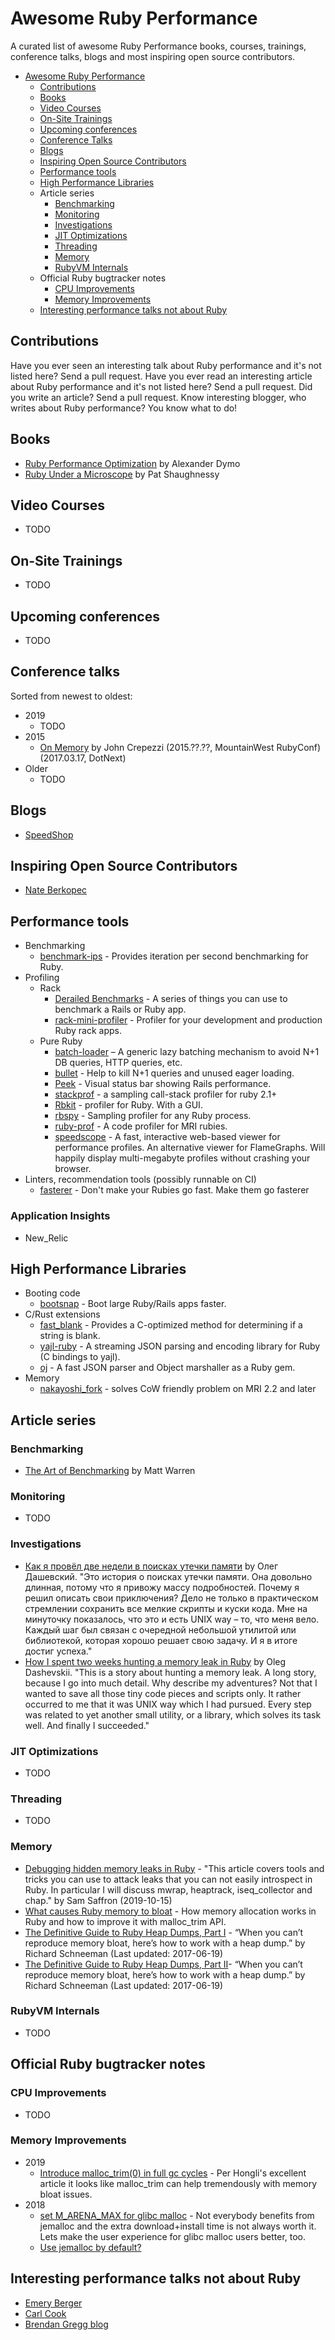# Awesome Ruby Performance
A curated list of awesome Ruby Performance books, courses, trainings, conference talks, blogs and most inspiring open source contributors.

- [Awesome Ruby Performance](#awesome-ruby-performance)
	- [Contributions](#contributions)
	- [Books](#books)
	- [Video Courses](#video-courses)
	- [On-Site Trainings](#on-site-trainings)
	- [Upcoming conferences](#upcoming-conferences)
	- [Conference Talks](#conference-talks)
	- [Blogs](#blogs)
	- [Inspiring Open Source Contributors](#inspiring-open-source-contributors)
	- [Performance tools](#performance-tools)
	- [High Performance Libraries](#high-performance-libraries)
	- Article series
		- [Benchmarking](#benchmarking)
		- [Monitoring](#monitoring)
		- [Investigations](#investigations)
		- [JIT Optimizations](#jit-optimizations)
		- [Threading](#threading)
		- [Memory](#memory)
		- [RubyVM Internals](#rubyvm-internals)
	- Official Ruby bugtracker notes
		- [CPU Improvements](#cpu-improvements)
		- [Memory Improvements](#memory-improvements)
	- [Interesting performance talks not about Ruby](#interesting-performance-talks-not-about-ruby)

## Contributions
  Have you ever seen an interesting talk about Ruby performance and it's not listed here? Send a pull request. Have you ever read an interesting article about Ruby performance and it's not listed here? Send a pull request. Did you write an article? Send a pull request. Know interesting blogger, who writes about Ruby performance? You know what to do!

## Books

* [Ruby Performance Optimization](https://pragprog.com/book/adrpo/ruby-performance-optimization) by Alexander Dymo
* [Ruby Under a Microscope](http://patshaughnessy.net/ruby-under-a-microscope) by Pat Shaughnessy

## Video Courses

* TODO


## On-Site Trainings

* TODO


## Upcoming conferences

* TODO

## Conference talks

Sorted from newest to oldest:
* 2019
    * TODO
* 2015
	* [On Memory](https://www.youtube.com/watch?v=yxhrYiqatdA) by John Crepezzi (2015.??.??, MountainWest RubyConf)
	(2017.03.17, DotNext)
* Older
	* TODO

## Blogs

* [SpeedShop](https://www.speedshop.co/)

## Inspiring Open Source Contributors

* [Nate Berkopec](https://github.com/nateberkopec)

## Performance tools
* Benchmarking
  * [benchmark-ips](https://github.com/evanphx/benchmark-ips) - Provides iteration per second benchmarking for Ruby.
* Profiling
  * Rack
    * [Derailed Benchmarks](https://github.com/schneems/derailed_benchmarks) - A series of things you can use to benchmark a Rails or Ruby app.
    * [rack-mini-profiler](https://github.com/MiniProfiler/rack-mini-profiler) - Profiler for your development and production Ruby rack apps.
  * Pure Ruby
    * [batch-loader](https://github.com/exaspark/batch-loader) – A generic lazy batching mechanism to avoid N+1 DB queries, HTTP queries, etc.
    * [bullet](https://github.com/flyerhzm/bullet) - Help to kill N+1 queries and unused eager loading.
    * [Peek](https://github.com/peek/peek) - Visual status bar showing Rails performance.
    * [stackprof](https://github.com/tmm1/stackprof) - a sampling call-stack profiler for ruby 2.1+
    * [Rbkit](https://github.com/code-mancers/rbkit) - profiler for Ruby. With a GUI.
    * [rbspy](https://github.com/rbspy/rbspy) - Sampling profiler for any Ruby process.
    * [ruby-prof](https://github.com/ruby-prof/ruby-prof) - A code profiler for MRI rubies.
    * [speedscope](https://github.com/jlfwong/speedscope) - A fast, interactive web-based viewer for performance profiles. An alternative viewer for FlameGraphs. Will happily display multi-megabyte profiles without crashing your browser.
* Linters, recommendation tools (possibly runnable on CI)
  * [fasterer](https://github.com/DamirSvrtan/fasterer) - Don't make your Rubies go fast. Make them go fasterer
### Application Insights
* New_Relic

## High Performance Libraries
* Booting code
  * [bootsnap](https://github.com/Shopify/bootsnap) - Boot large Ruby/Rails apps faster.
* C/Rust extensions
  * [fast_blank](https://github.com/SamSaffron/fast_blank) - Provides a C-optimized method for determining if a string is blank.
  * [yajl-ruby](https://github.com/brianmario/yajl-ruby) - A streaming JSON parsing and encoding library for Ruby (C bindings to yajl).
  * [oj](https://github.com/ohler55/oj) - A fast JSON parser and Object marshaller as a Ruby gem.
* Memory
  * [nakayoshi_fork](https://github.com/ko1/nakayoshi_fork) - solves CoW friendly problem on MRI 2.2 and later
## Article series

### Benchmarking
* [The Art of Benchmarking](http://mattwarren.org/2014/09/19/the-art-of-benchmarking/) by Matt Warren

### Monitoring
* TODO

### Investigations
* [Как я провёл две недели в поисках утечки памяти](http://be9.ru/2015/09/12/memory-leak.html) by Олег Дашевский. "Это история о поисках утечки памяти. Она довольно длинная, потому что я привожу массу подробностей. Почему я решил описать свои приключения? Дело не только в практическом стремлении сохранить все мелкие скрипты и куски кода. Мне на минуточку показалось, что это и есть UNIX way – то, что меня вело. Каждый шаг был связан с очередной небольшой утилитой или библиотекой, которая хорошо решает свою задачу. И я в итоге достиг успеха."
* [How I spent two weeks hunting a memory leak in Ruby](http://www.be9.io/2015/09/21/memory-leak/) by Oleg Dashevskii. "This is a story about hunting a memory leak. A long story, because I go into much detail. Why describe my adventures? Not that I wanted to save all those tiny code pieces and scripts only. It rather occurred to me that it was UNIX way which I had pursued. Every step was related to yet another small utility, or a library, which solves its task well. And finally I succeeded."

### JIT Optimizations
* TODO

### Threading
* TODO

### Memory
* [Debugging hidden memory leaks in Ruby](https://samsaffron.com/archive/2019/10/08/debugging-unmanaged-and-hidden-memory-leaks-in-ruby) - "This article covers tools and tricks you can use to attack leaks that you can not easily introspect in Ruby. In particular I will discuss mwrap, heaptrack, iseq_collector and chap." by Sam Saffron (2019-10-15)
* [What causes Ruby memory to bloat](https://www.joyfulbikeshedding.com/blog/2019-03-14-what-causes-ruby-memory-bloat.html) - How memory allocation works in Ruby and how to improve it with malloc_trim API.
* [The Definitive Guide to Ruby Heap Dumps, Part I](https://blog.codeship.com/the-definitive-guide-to-ruby-heap-dumps-part-i/) - “When you can’t reproduce memory bloat, here’s how to work with a heap dump.” by Richard Schneeman (Last updated: 2017-06-19)
* [The Definitive Guide to Ruby Heap Dumps, Part II](https://blog.codeship.com/the-definitive-guide-to-ruby-heap-dumps-part-ii/)- “When you can’t reproduce memory bloat, here’s how to work with a heap dump.” by Richard Schneeman (Last updated: 2017-06-19)

### RubyVM Internals
* TODO

## Official Ruby bugtracker notes

### CPU Improvements
* TODO

### Memory Improvements
* 2019
  * [Introduce malloc_trim(0) in full gc cycles](https://bugs.ruby-lang.org/issues/15667) - Per Hongli's excellent article it looks like malloc_trim can help tremendously with memory bloat issues.
* 2018
  * [set M_ARENA_MAX for glibc malloc](https://bugs.ruby-lang.org/issues/14759) - Not everybody benefits from jemalloc and the extra download+install time is not always worth it. Lets make the user experience for glibc malloc users better, too.
  * [Use jemalloc by default?](https://bugs.ruby-lang.org/issues/14718)

## Interesting performance talks not about Ruby
* [Emery Berger](https://www.youtube.com/watch?v=r-TLSBdHe1A)
* [Carl Cook](https://www.youtube.com/watch?v=NH1Tta7purM)
* [Brendan Gregg blog](http://www.brendangregg.com/)
